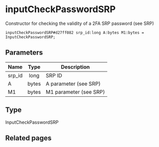 # inputCheckPasswordSRP
Constructor for checking the validity of a 2FA SRP password (see SRP)

```
inputCheckPasswordSRP#d27ff082 srp_id:long A:bytes M1:bytes = InputCheckPasswordSRP;
```

## Parameters
| Name | Type | Description |
| ---- | :----: | ----------- |
| srp_id | long | SRP ID |
| A | bytes | A parameter (see SRP) |
| M1 | bytes | M1 parameter (see SRP) |


## Type
InputCheckPasswordSRP

## Related pages
